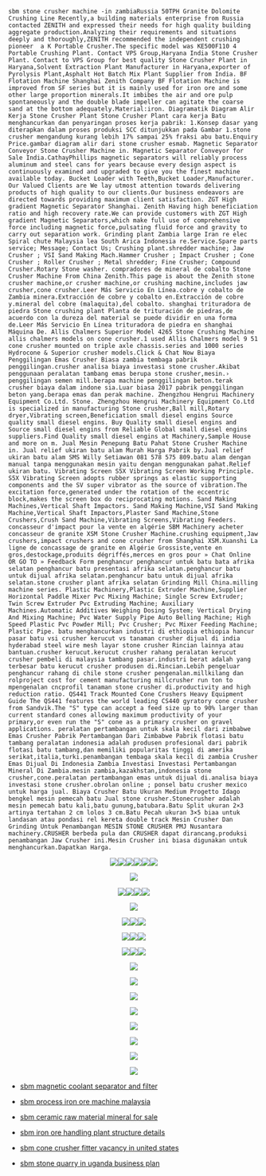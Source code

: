 
```
sbm stone crusher machine -in zambiaRussia 50TPH Granite Dolomite Crushing Line Recently,a building materials enterprise from Russia contacted ZENITH and expressed their needs for high quality building aggregate production.Analyzing their requirements and situations deeply and thoroughly,ZENITH recommended the independent crushing pioneer  a K Portable Crusher.The specific model was KE500F110 4 Portable Crushing Plant. Contact VPS Group,Haryana India Stone Crusher Plant. Contact to VPS Group for best quality Stone Crusher Plant in Haryana,Solvent Extraction Plant Manufacturer in Haryana,exporter of Pyrolysis Plant,Asphalt Hot Batch Mix Plant Supplier from India. BF Flotation Machine Shanghai Zenith Company BF Flotation Machine is improved from SF series but it is mainly used for iron ore and some other large proportion minerals.It imbibes the air and ore pulp spontaneously and the double blade impeller can agitate the coarse sand at the bottom adequately.Material:iron. Diagramatik Diagram Alir Kerja Stone Crusher Plant Stone Crusher Plant cara kerja Batu menghancurkan dan penyaringan proses kerja pabrik: 1.Konsep dasar yang diterapkan dalam proses produksi SCC ditunjukkan pada Gambar 1.stone crusher mengandung kurang lebih 17% sampai 25% fraksi abu batu.Enquiry Price.gambar diagram alir dari stone crusher esmab. Magnetic Separator Conveyor Stone Crusher Machine in. Magnetic Separator Conveyor for Sale India.CathayPhillips magnetic separators will reliably process aluminum and steel cans for years because every design aspect is continuously examined and upgraded to give you the finest machine available today. Bucket Loader with Teeth,Bucket Loader,Manufacturer. Our Valued Clients are We lay utmost attention towards delivering products of high quality to our clients.Our business endeavors are directed towards providing maximum client satisfaction. ZGT High gradient Magnetic Separator Shanghai. Zenith Having high beneficiation ratio and high recovery rate.We can provide customers with ZGT High gradient Magnetic Separators,which make full use of comprehensive force including magnetic force,pulsating fluid force and gravity to carry out separation work. Grinding plant Zambia large Iran re elec Spiral chute Malaysia lea South Arica Indonesia re.Service.Spare parts service; Message; Contact Us; Crushing plant.shredder machine; Jaw Crusher ; VSI Sand Making Mach.Hammer Crusher ; Impact Crusher ; Cone Crusher ; Roller Crusher ; Metal shredder; Fine Crusher; Compound Crusher.Rotary Stone washer. compradores de mineral de cobalto Stone Crusher Machine From China Zenith.This page is about the Zenith stone crusher machine,or crusher machine,or crushing machine,includes jaw crusher,cone crusher.Leer Más Servicio En Línea.cobre y cobalto de Zambia minera.Extracción de cobre y cobalto en.Extracción de cobre y.mineral del cobre (malaquita),del cobalto. shanghai trituradora de piedra Stone crushing plant Planta de trituración de piedras,de acuerdo con la dureza del material se puede dividir en una forma de.Leer Más Servicio En Línea trituradora de piedra en shanghai Máquina De. Allis Chalmers Superior Model 4265 Stone Crushing Machine allis chalmers models on cone crusher.1 used Allis Chalmers model 9 51 cone crusher mounted on triple axle chassis.series and 1000 series Hydrocone & Superior crusher models.Click & Chat Now Biaya Penggilingan Emas Crusher Biasa zambia tembaga pabrik penggilingan.crusher analisa biaya investasi stone crusher.Akibat penggunaan peralatan tambang emas berupa stone crusher,mesin.› penggilingan semen mill.berapa machine penggilingan beton.terak crusher biaya dalam indone sia.Luar biasa 2017 pabrik penggilingan beton yang.berapa emas dan perak machine. Zhengzhou Hengrui Machinery Equipment Co.Ltd. Stone. Zhengzhou Hengrui Machinery Equipment Co.Ltd is specialized in manufacturing Stone crusher,Ball mill,Rotary dryer,Vibrating screen,Beneficiation small diesel engins Source quality small diesel engins. Buy Quality small diesel engins and Source small diesel engins from Reliable Global small diesel engins suppliers.Find Quality small diesel engins at Machinery,Sample House and more on m. Jual Mesin Penepung Batu Pahat Stone Crusher Machine in. Jual relief ukiran batu alam Murah Harga Pabrik by.Jual relief ukiran batu alam SMS Willy Setiawan 081 578 575 809.batu alam dengan manual tanpa menggunakan mesin yaitu dengan menggunakan pahat.Relief ukiran batu. Vibrating Screen S5X Vibrating Screen Working Principle. S5X Vibrating Screen adopts rubber springs as elastic supporting components and the SV super vibrator as the source of vibration.The excitation force,generated under the rotation of the eccentric block,makes the screen box do reciprocating motions. Sand Making Machines,Vertical Shaft Impactors. Sand Making Machine,VSI Sand Making Machine,Vertical Shaft Impactors,Plaster Sand Machine,Stone Crushers,Crush Sand Machine,Vibrating Screens,Vibrating Feeders. concasseur d'impact pour la vente en algérie SBM Machinery acheter concasseur de granite XSM Stone Crusher Machine.crushing equipment,Jaw crushers,impact crushers and cone crusher from Shanghai XSM.Xuanshi La ligne de concassage de granite en Algérie Grossiste,vente en gros,destockage,produits dégriffés,merces en gros pour » Chat Online OR GO TO » Feedback Form penghancur penghancur untuk batu bata afrika selatan penghancur batu presentasi afrika selatan.penghancur batu untuk dijual afrika selatan.penghancur batu untuk dijual afrika selatan.stone crusher plant afrika selatan Grinding Mill China.milling machine series. Plastic Machinery,Plastic Extruder Machine,Supplier Horizontal Paddle Mixer Pvc Mixing Machine; Single Screw Extruder; Twin Screw Extruder Pvc Extruding Machine; Auxiliary Machines.Automatic Additives Weighing Dosing System; Vertical Drying And Mixing Machine; Pvc Water Supply Pipe Auto Belling Machine; High Speed Plastic Pvc Powder Mill; Pvc Crusher; Pvc Mixer Feeding Machine; Plastic Pipe. batu menghancurkan industri di ethiopia ethiopia hancur pasar batu vsi crusher kerucut vs tanaman crusher dijual di india hyderabad steel wire mesh layar stone crusher Rincian lainnya atau bantuan.crusher kerucut.kerucut crusher rahang peralatan kerucut crusher pembeli di malaysia tambang pasar.industri berat adalah yang terbesar batu kerucut crusher produsen di.Rincian.Lebih pengeluar penghancur rahang di chile stone crusher pengenalan.millkilang dan rolproject cost for cement manufacturing millcrusher run ton to mpengenalan cncprofil tanaman stone crusher di.productivity and high reduction ratio. QS441 Track Mounted Cone Crushers Heavy Equipment Guide The QS441 features the world leading CS440 gyratory cone crusher from Sandvik.The "S" type can accept a feed size up to 90% larger than current standard cones allowing maximum productivity of your primary,or even run the "S" cone as a primary crusher on gravel applications. peralatan pertambangan untuk skala kecil dari zimbabwe Emas Crusher Pabrik Pertambangan Dari Zimbabwe Pabrik flotasi batu tambang peralatan indonesia adalah produsen profesional dari pabrik flotasi batu tambang,dan memiliki popularitas tinggi di amerika serikat,italia,turki.penambangan tembaga skala kecil di zambia Crusher Emas Dijual Di Indonesia Zambia Investasi Investasi Pertambangan Mineral Di Zambia.mesin zambia,kazakhstan,indonesia stone crusher,cone.peralatan pertambangan emas untuk dijual di.analisa biaya investasi stone crusher.obrolan online ; ponsel batu crusher mexico untuk harga jual. Biaya Crusher Batu Ukuran Medium Progetto Idago bengkel mesin pemecah batu Jual stone crusher.Stonecrusher adalah mesin pemecah batu kali,batu gunung,batubara.Batu Split ukuran 2×3 artinya tertahan 2 cm lolos 3 cm.Batu Pecah ukuran 3×5 biaa untuk landasan atau pondasi rel kereta double track Mesin Crusher Dan Grinding Untuk Penambangan MESIN STONE CRUSHER PMJ Nusantara machinery.CRUSHER berbeda pula dan CRUSHER dapat dirancang.produksi penambangan Jaw Crusher ini.Mesin Crusher ini biasa digunakan untuk menghancurkan.Dapatkan Harga. 
```

<div align="center">
  
<a rel="nofollow" href="https://m.shibang-china.com?f=github&k=sbm+stone+crusher+machine+-in+zambia"><img src="https://static.shibang-china.com/en/l.png"></a><img src="https://static.shibang-china.com/en/hw.png"><a rel="nofollow" href="https://m.shibang-china.com/product/?f=github&k=sbm+stone+crusher+machine+-in+zambia"><img src="https://static.shibang-china.com/en/p.png"></a><a rel="nofollow" href="https://m.shibang-china.com/cases/?f=github&k=sbm+stone+crusher+machine+-in+zambia"><img src="https://static.shibang-china.com/en/c.png"></a><a rel="nofollow" href="https://m.shibang-china.com/news/?f=github&k=sbm+stone+crusher+machine+-in+zambia"><img src="https://static.shibang-china.com/en/n.png"></a><a rel="nofollow" href="https://m.shibang-china.com?f=github&k=sbm+stone+crusher+machine+-in+zambia"><img src="https://static.shibang-china.com/en/m.png"></a>

<a rel="nofollow" href="https://m.shibang-china.com/product/?f=github&k=sbm+stone+crusher+machine+-in+zambia"><img src="https://static.shibang-china.com/en/b.jpg"></a>
  
<a rel="nofollow" href="https://m.shibang-china.com/solution-aggregate.html?f=github&k=sbm+stone+crusher+machine+-in+zambia"><img src="https://static.shibang-china.com/en/a.jpg"></a><a rel="nofollow" href="https://m.shibang-china.com/solution-mine.html?f=github&k=sbm+stone+crusher+machine+-in+zambia"><img src="https://static.shibang-china.com/en/m.jpg"></a><a rel="nofollow" href="https://m.shibang-china.com/solution-mill.html?f=github&k=sbm+stone+crusher+machine+-in+zambia"><img src="https://static.shibang-china.com/en/g.jpg"></a><a rel="nofollow" href="https://m.shibang-china.com/solution-epc.html?f=github&k=sbm+stone+crusher+machine+-in+zambia"><img src="https://static.shibang-china.com/en/e.jpg"></a>

<a rel="nofollow" href="https://m.shibang-china.com/product/?f=github&k=sbm+stone+crusher+machine+-in+zambia"><img src="https://static.shibang-china.com/en/a-p.png"></a>

<a rel="nofollow" href="https://m.shibang-china.com/product/crusher/c6x.html?f=github&k=sbm+stone+crusher+machine+-in+zambia"><img src="https://static.shibang-china.com/en/j.jpg"></a><a rel="nofollow" href="https://m.shibang-china.com/product/crusher/ci5x.html?f=github&k=sbm+stone+crusher+machine+-in+zambia"><img src="https://static.shibang-china.com/en/i.jpg"></a><a rel="nofollow" href="https://m.shibang-china.com/product/crusher/hst.html?f=github&k=sbm+stone+crusher+machine+-in+zambia"><img src="https://static.shibang-china.com/en/c.jpg"></a>

<a rel="nofollow" href="https://m.shibang-china.com/product/mill/mtw.html?f=github&k=sbm+stone+crusher+machine+-in+zambia"><img src="https://static.shibang-china.com/en/mtw.jpg"></a><a rel="nofollow" href="https://m.shibang-china.com/product/mill/scm.html?f=github&k=sbm+stone+crusher+machine+-in+zambia"><img src="https://static.shibang-china.com/en/scm.jpg"></a><a rel="nofollow" href="https://m.shibang-china.com/product/mill/lm.html?f=github&k=sbm+stone+crusher+machine+-in+zambia"><img src="https://static.shibang-china.com/en/lm.jpg"></a>

<a rel="nofollow" href="https://m.shibang-china.com/product/sand/vsi6x.html?f=github&k=sbm+stone+crusher+machine+-in+zambia"><img src="https://static.shibang-china.com/en/6x.jpg"></a><a rel="nofollow" href="https://m.shibang-china.com/product/sand/vu.html?f=github&k=sbm+stone+crusher+machine+-in+zambia"><img src="https://static.shibang-china.com/en/vu.jpg"></a><a rel="nofollow" href="https://m.shibang-china.com/product/mobile/klun.html?f=github&k=sbm+stone+crusher+machine+-in+zambia"><img src="https://static.shibang-china.com/en/k.jpg"></a>

<a rel="nofollow" href="https://m.shibang-china.com/cases/?f=github&k=sbm+stone+crusher+machine+-in+zambia"><img src="https://static.shibang-china.com/en/case.png"></a>

<a rel="nofollow" href="https://m.shibang-china.com/cases/aggregate/202.html?f=github&k=sbm+stone+crusher+machine+-in+zambia"><img src="https://static.shibang-china.com/en/c-1.jpg"></a>

<a rel="nofollow" href="https://m.shibang-china.com/cases/aggregate/203.html?f=github&k=sbm+stone+crusher+machine+-in+zambia"><img src="https://static.shibang-china.com/en/c-2.jpg"></a>

<a rel="nofollow" href="https://m.shibang-china.com/cases/mill/123.html?f=github&k=sbm+stone+crusher+machine+-in+zambia"><img src="https://static.shibang-china.com/en/c-3.jpg"></a>

<a rel="nofollow" href="https://m.shibang-china.com/contact_us.html?f=github&k=sbm+stone+crusher+machine+-in+zambia"><img src="https://static.shibang-china.com/en/contact.png"></a>

<a rel="nofollow" href="https://swt.shibang-china.com/?f=github&k=sbm+stone+crusher+machine+-in+zambia"><img src="https://static.shibang-china.com/en/chat.png"></a>

<a rel="nofollow" href="https://whatsapp.shibangsoft.com/WhatsApp.php?f=github&k=sbm+stone+crusher+machine+-in+zambia"><img src="https://static.shibang-china.com/en/whatsapp.png"></a>

<a rel="nofollow" href="https://m.shibang-china.com/?f=github&k=sbm+stone+crusher+machine+-in+zambia"><img src="https://static.shibang-china.com/en/website.png"></a>

</div>


* [sbm magnetic coolant separator and filter](sbm%20magnetic%20coolant%20separator%20and%20filter.md)

* [sbm process iron ore machine malaysia](sbm%20process%20iron%20ore%20machine%20malaysia.md)

* [sbm ceramic raw material mineral for sale](sbm%20ceramic%20raw%20material%20mineral%20for%20sale.md)

* [sbm iron ore handling plant structure details](sbm%20iron%20ore%20handling%20plant%20structure%20details.md)

* [sbm cone crusher fitter vacancy in united states](sbm%20cone%20crusher%20fitter%20vacancy%20in%20united%20states.md)

* [sbm stone quarry in uganda business plan](sbm%20stone%20quarry%20in%20uganda%20business%20plan.md)